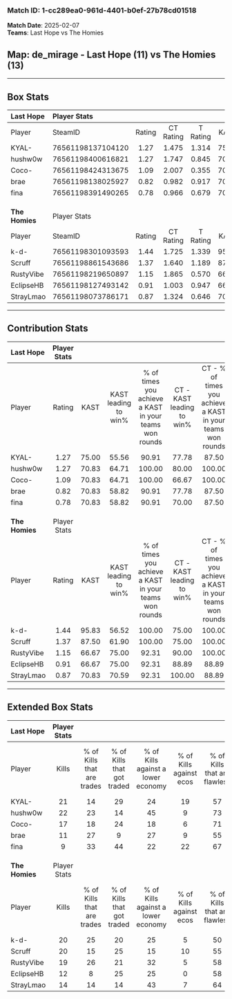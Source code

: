 ### Match ID: 1-cc289ea0-961d-4401-b0ef-27b78cd01518  
**Match Date**: 2025-02-07  
**Teams**: Last Hope vs The Homies  

## **Map**: de_mirage - Last Hope (11) vs The Homies (13)  
---  

## Box Stats  

| **Last Hope**  | Player Stats      |        |           |          |       |      |       |         |        |      |     |
| :- | :- | :-: | :-: | :-: | :-: | :-: | :-: | :-: | :-: | :-: | :-: |
| Player         | SteamID           | Rating | CT Rating | T Rating | KAST  | ADR  | Kills | Assists | Deaths | K/D  | HS% |
| KYAL-          | 76561198137104120 |  1.27  |   1.475   |  1.314   | 75.00 | 96.1 |  21   |    5    |   19   | 1.11 | 57  |
| hushw0w        | 76561198400616821 |  1.27  |   1.747   |  0.845   | 70.83 | 77.3 |  22   |    1    |   16   | 1.38 | 31  |
| Coco-          | 76561198424313675 |  1.09  |   2.007   |  0.355   | 70.83 | 71.8 |  17   |    6    |   16   | 1.06 | 41  |
| brae           | 76561198138025927 |  0.82  |   0.982   |  0.917   | 70.83 | 60.7 |  11   |    6    |   17   | 0.65 | 45  |
| fina           | 76561198391490265 |  0.78  |   0.966   |  0.679   | 70.83 | 63.3 |   9   |   12    |   17   | 0.53 | 55  |
|                |                   |        |           |          |       |      |       |         |        |      |     |
|                |                   |        |           |          |       |      |       |         |        |      |     |
|                |                   |        |           |          |       |      |       |         |        |      |     |
| **The Homies** | Player Stats      |        |           |          |       |      |       |         |        |      |     |
| Player         | SteamID           | Rating | CT Rating | T Rating | KAST  | ADR  | Kills | Assists | Deaths | K/D  | HS% |
| k-d-           | 76561198301093593 |  1.44  |   1.725   |  1.339   | 95.83 | 91.3 |  20   |    6    |   16   | 1.25 | 40  |
| Scruff         | 76561198861543686 |  1.37  |   1.640   |  1.189   | 87.50 | 88.3 |  20   |    5    |   16   | 1.25 | 50  |
| RustyVibe      | 76561198219650897 |  1.15  |   1.865   |  0.570   | 66.67 | 76.0 |  19   |    7    |   16   | 1.19 | 21  |
| EclipseHB      | 76561198127493142 |  0.91  |   1.003   |  0.947   | 66.67 | 65.0 |  12   |    7    |   14   | 0.86 | 58  |
| StrayLmao      | 76561198073786171 |  0.87  |   1.324   |  0.646   | 70.83 | 56.4 |  14   |    2    |   18   | 0.78 | 35  |
---  

## Contribution Stats  

| **Last Hope**  | Player Stats |       |                      |                                                        |                           |                                                             |                          |                                                            |
| :- | :-: | :-: | :-: | :-: | :-: | :-: | :-: | :-: |
| Player         |    Rating    | KAST  | KAST leading to win% | % of times you achieve a KAST in your teams won rounds | CT - KAST leading to win% | CT - % of times you achieve a KAST in your teams won rounds | T - KAST leading to win% | T - % of times you achieve a KAST in your teams won rounds |
| KYAL-          |     1.27     | 75.00 |        55.56         |                         90.91                          |           77.78           |                            87.50                            |          33.33           |                           100.00                           |
| hushw0w        |     1.27     | 70.83 |        64.71         |                         100.00                         |           80.00           |                           100.00                            |          42.86           |                           100.00                           |
| Coco-          |     1.09     | 70.83 |        64.71         |                         100.00                         |           66.67           |                           100.00                            |          60.00           |                           100.00                           |
| brae           |     0.82     | 70.83 |        58.82         |                         90.91                          |           77.78           |                            87.50                            |          37.50           |                           100.00                           |
| fina           |     0.78     | 70.83 |        58.82         |                         90.91                          |           70.00           |                            87.50                            |          42.86           |                           100.00                           |
|                |              |       |                      |                                                        |                           |                                                             |                          |                                                            |
|                |              |       |                      |                                                        |                           |                                                             |                          |                                                            |
|                |              |       |                      |                                                        |                           |                                                             |                          |                                                            |
| **The Homies** | Player Stats |       |                      |                                                        |                           |                                                             |                          |                                                            |
| Player         |    Rating    | KAST  | KAST leading to win% | % of times you achieve a KAST in your teams won rounds | CT - KAST leading to win% | CT - % of times you achieve a KAST in your teams won rounds | T - KAST leading to win% | T - % of times you achieve a KAST in your teams won rounds |
| k-d-           |     1.44     | 95.83 |        56.52         |                         100.00                         |           75.00           |                           100.00                            |          36.36           |                           100.00                           |
| Scruff         |     1.37     | 87.50 |        61.90         |                         100.00                         |           75.00           |                           100.00                            |          44.44           |                           100.00                           |
| RustyVibe      |     1.15     | 66.67 |        75.00         |                         92.31                          |           90.00           |                           100.00                            |          50.00           |                           75.00                            |
| EclipseHB      |     0.91     | 66.67 |        75.00         |                         92.31                          |           88.89           |                            88.89                            |          57.14           |                           100.00                           |
| StrayLmao      |     0.87     | 70.83 |        70.59         |                         92.31                          |          100.00           |                            88.89                            |          44.44           |                           100.00                           |
---  

## Extended Box Stats  

| **Last Hope**  | Player Stats |                            |                            |                                    |                         |                              |                                 |        |                             |                                     |                          |                               |                            |
| :- | :-: | :-: | :-: | :-: | :-: | :-: | :-: | :-: | :-: | :-: | :-: | :-: | :-: |
| Player         |    Kills     | % of Kills that are trades | % of Kills that got traded | % of Kills against a lower economy | % of Kills against ecos | % of Kills that are flawless | % of Kills that are close duels | Deaths | % of Deaths that get traded | % of Deaths against a lower economy | % of Deaths against ecos | % of Deaths that are flawless | % of Deaths that are close |
| KYAL-          |      21      |             14             |             29             |                 24                 |           19            |              57              |                0                |   19   |             26              |                 16                  |            0             |              47               |             11             |
| hushw0w        |      22      |             23             |             14             |                 45                 |            9            |              73              |                5                |   16   |              6              |                 13                  |            6             |              63               |             0              |
| Coco-          |      17      |             18             |             24             |                 18                 |            6            |              71              |                0                |   16   |             25              |                 13                  |            0             |              63               |             6              |
| brae           |      11      |             27             |             9              |                 27                 |            9            |              55              |                9                |   17   |             35              |                 12                  |            0             |              65               |             18             |
| fina           |      9       |             33             |             44             |                 22                 |           22            |              67              |                0                |   17   |             12              |                 18                  |            0             |              47               |             12             |
|                |              |                            |                            |                                    |                         |                              |                                 |        |                             |                                     |                          |                               |                            |
|                |              |                            |                            |                                    |                         |                              |                                 |        |                             |                                     |                          |                               |                            |
|                |              |                            |                            |                                    |                         |                              |                                 |        |                             |                                     |                          |                               |                            |
| **The Homies** | Player Stats |                            |                            |                                    |                         |                              |                                 |        |                             |                                     |                          |                               |                            |
| Player         |    Kills     | % of Kills that are trades | % of Kills that got traded | % of Kills against a lower economy | % of Kills against ecos | % of Kills that are flawless | % of Kills that are close duels | Deaths | % of Deaths that get traded | % of Deaths against a lower economy | % of Deaths against ecos | % of Deaths that are flawless | % of Deaths that are close |
| k-d-           |      20      |             25             |             20             |                 25                 |            5            |              50              |               15                |   16   |             25              |                  6                  |            0             |              56               |             0              |
| Scruff         |      20      |             15             |             25             |                 15                 |           10            |              55              |               15                |   16   |             13              |                 19                  |            0             |              69               |             6              |
| RustyVibe      |      19      |             26             |             21             |                 32                 |            5            |              58              |                5                |   16   |             25              |                 25                  |            0             |              81               |             0              |
| EclipseHB      |      12      |             8              |             25             |                 25                 |            0            |              58              |                8                |   14   |             21              |                  7                  |            0             |              50               |             7              |
| StrayLmao      |      14      |             14             |             14             |                 43                 |            7            |              64              |                0                |   18   |             28              |                 17                  |            0             |              72               |             0              |

